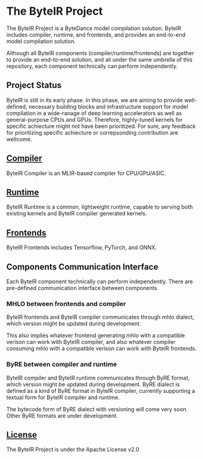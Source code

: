 # The ByteIR Project

The ByteIR Project is a ByteDance model compilation solution.
ByteIR includes compiler, runtime, and frontends, and provides an end-to-end model compilation solution.

Although all ByteIR components (compiler/runtime/frontends) are together to provide an end-to-end solution, and 
all under the same umbrella of this repository, 
each component technically can perform independently.

## Project Status
ByteIR is still in its early phase. 
In this phase, we are aiming to provide well-defined, necessary building blocks and infrastructure support for model compilation in a wide-ranage of deep learning accelerators as well as general-purpose CPUs and GPUs.
Therefore, highly-tuned kernels for specific achiecture might not have been prioritized. 
For sure, any feedback for prioritizing specific achiecture or correpsonding contribution are wellcome.

## [Compiler](compiler/README.md)

ByteIR Compiler is an MLIR-based compiler for CPU/GPU/ASIC.

## [Runtime](runtime/README.md)

ByteIR Runtime is a common, lightweight runtime, capable to serving both existing kernels and ByteIR compiler generated kernels.

## [Frontends](frontends/README.md)

ByteIR Frontends includes Tensorflow, PyTorch, and ONNX.


## Components Communication Interface
Each ByteIR component technically can perform independently.
There are pre-defined communication interface between components.

### MHLO between frontends and compiler
ByteIR frontends and ByteIR compiler communicates through mhlo dialect, which version might be updated during development.

This also implies whatever frontend generating mhlo with a compatible verison can work with ByteIR compiler, and also whatever compiler consuming mhlo with a compatible verison can work with ByteIR frontends.

### ByRE between compiler and runtime

ByteIR compiler and ByteIR runtime communicates through ByRE format, which version might be updated during development.
ByRE dialect is defined as a kind of ByRE format in ByteIR compiler, 
currently supporting a textual form for ByteIR compiler and runtime.

The bytecode form of ByRE dialect with versioning will come very soon.
Other ByRE formats are under development.


## [License](LICENSE)

The ByteIR Project is under the Apache License v2.0
